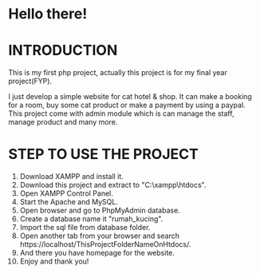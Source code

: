 # Hello there!

# INTRODUCTION
This is my first php project, actually this project is for my final year project(FYP).

I just develop a simple website for cat hotel & shop. It can make a booking for a room, buy some cat product or make a payment by using a paypal.
This project come with admin module which is can manage the staff, manage product and many more.

# STEP TO USE THE PROJECT

1. Download XAMPP and install it.
2. Download this project and extract to "C:\xampp\htdocs\".
3. Open XAMPP Control Panel.
4. Start the Apache and MySQL.
5. Open browser and go to PhpMyAdmin database.
6. Create a database name it "rumah_kucing".
7. Import the sql file from database folder.
8. Open another tab from your browser and search https://localhost/ThisProjectFolderNameOnHtdocs/.
9. And there you have homepage for the website.
10. Enjoy and thank you!
